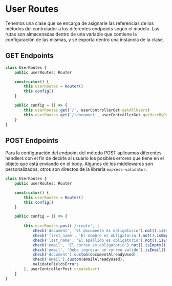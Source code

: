 # User Routes

Tenemos una clase que se encarga  de asignarle las referencias de los métodos del controlador a los diferentes endpoints según el modelo. Las rutas son almacenadas dentro de una variable que contiene la configuración de las mismas, y se exporta dentro una instancia de la clase.

## GET Endpoints

```ts
class UserRoutes {
    public userRoutes: Router

    constructor() {
        this.userRoutes = Router()
        this.config()
    }

    public config = () => {
        this.userRoutes.get('/', userControllerGet.getAllUsers)
        this.userRoutes.get('/:document', userControllerGet.getUserByDocument)
    }
}
```

## POST Endpoints

Para la configuración del endpoint del método POST aplicamos diferentes handlers con el fin de decirle al usuario los posibles errores que tiene en el objeto que está enviando en el body. Algunos de los middlewares son personalizados, otros son directos de la librería `express-validator`.

```ts
class UserRoutes {
    public userRoutes: Router

    constructor() {
        this.userRoutes = Router()
        this.config()
    }

    public config = () => {
        ...
        this.userRoutes.post('/create', [
            check('document', 'El documento es obligatorio').not().isEmpty(),
            check('first_name', 'El nombre es obligatorio').not().isEmpty(),
            check('last_name', 'El apellido es obligatorio').not().isEmpty(),
            check('email', 'El correo es obligatorio').not().isEmpty(),
            check('email', 'Debe ingresar un correo valido').isEmail(),
            check('document').custom(documentAlreadyUsed),
            check('email').custom(emailAlreadyUsed),
            validateFieldsErrors
        ], userControllerPost.createUser)
    }
}
```
